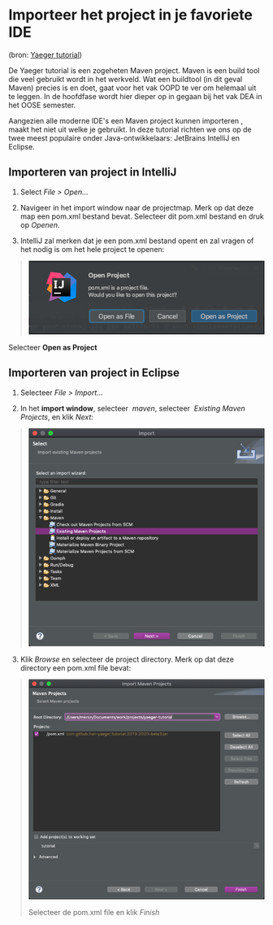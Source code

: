 # Importeer het project in je favoriete IDE

(bron: [Yaeger tutorial])

De Yaeger tutorial is een zogeheten Maven project. Maven is een build tool die veel gebruikt wordt in het werkveld. Wat een buildtool (in dit geval Maven) precies is en doet, gaat voor het vak OOPD te ver om helemaal uit te leggen. In de hoofdfase wordt hier dieper op in gegaan bij het vak DEA in het OOSE semester.

Aangezien alle moderne IDE\'s een Maven project kunnen importeren , maakt het niet uit welke je gebruikt. In deze tutorial richten we ons op de twee meest populaire onder Java-ontwikkelaars: JetBrains IntelliJ en Eclipse.

## Importeren van project in IntelliJ

1.  Select *File \> Open\...*

2.  Navigeer in het import window naar de projectmap. Merk op dat deze map een pom.xml bestand bevat. Selecteer dit pom.xml bestand en druk op *Openen*.

3.  IntelliJ zal merken dat je een pom.xml bestand opent en zal vragen of het nodig is om het hele project te openen:

> ![image8](images/image8.png)

Selecteer **Open as Project**

## Importeren van project in Eclipse

1.  Selecteer *File \> Import\...*

2.  In het **import window**, selecteer  *maven*, selecteer  *Existing Maven Projects*, en klik *Next:*

> ![image9](images/image9.png)

3.  Klik *Browse* en selecteer de project directory. Merk op dat deze directory een pom.xml file bevat:

> ![image10](images/image10.png)
>
> Selecteer de pom.xml file en klik *Finish*


[Yaeger tutorial]: https://han-yaeger.github.io/yaeger-tutorial/import.html#importing-the-maven-project-into-your-favourite-ide